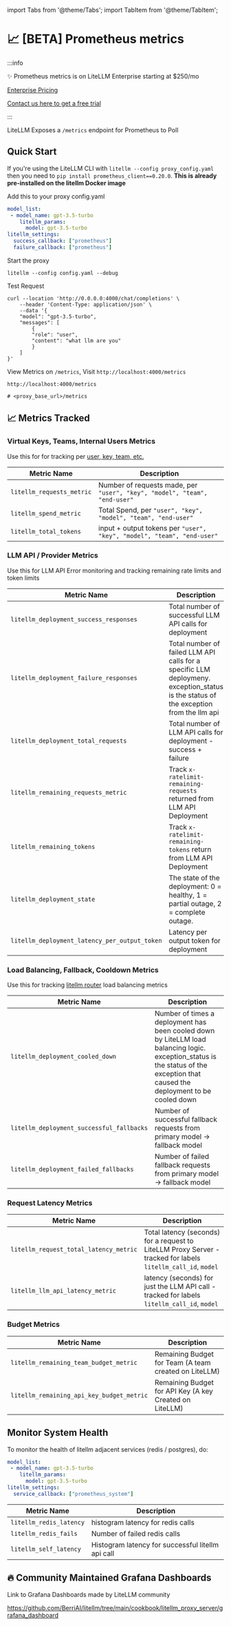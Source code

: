 import Tabs from '@theme/Tabs';
import TabItem from '@theme/TabItem';

# 📈 [BETA] Prometheus metrics

:::info

✨ Prometheus metrics is on LiteLLM Enterprise starting at $250/mo

[Enterprise Pricing](https://www.litellm.ai/#pricing)

[Contact us here to get a free trial](https://calendly.com/d/4mp-gd3-k5k/litellm-1-1-onboarding-chat)

:::

LiteLLM Exposes a `/metrics` endpoint for Prometheus to Poll

## Quick Start

If you're using the LiteLLM CLI with `litellm --config proxy_config.yaml` then you need to `pip install prometheus_client==0.20.0`. **This is already pre-installed on the litellm Docker image**

Add this to your proxy config.yaml 
```yaml
model_list:
 - model_name: gpt-3.5-turbo
    litellm_params:
      model: gpt-3.5-turbo
litellm_settings:
  success_callback: ["prometheus"]
  failure_callback: ["prometheus"]
```

Start the proxy
```shell
litellm --config config.yaml --debug
```

Test Request
```shell
curl --location 'http://0.0.0.0:4000/chat/completions' \
    --header 'Content-Type: application/json' \
    --data '{
    "model": "gpt-3.5-turbo",
    "messages": [
        {
        "role": "user",
        "content": "what llm are you"
        }
    ]
}'
```

View Metrics on `/metrics`, Visit `http://localhost:4000/metrics` 
```shell
http://localhost:4000/metrics

# <proxy_base_url>/metrics
```

## 📈 Metrics Tracked 

### Virtual Keys, Teams, Internal Users Metrics

Use this for for tracking per [user, key, team, etc.](virtual_keys)

| Metric Name          | Description                          |
|----------------------|--------------------------------------|
| `litellm_requests_metric`             | Number of requests made, per `"user", "key", "model", "team", "end-user"`          |
| `litellm_spend_metric`                | Total Spend, per `"user", "key", "model", "team", "end-user"`                 |
| `litellm_total_tokens`         | input + output tokens per `"user", "key", "model", "team", "end-user"`     |



### LLM API / Provider Metrics

Use this for LLM API Error monitoring and tracking remaining rate limits and token limits

| Metric Name          | Description                          |
|----------------------|--------------------------------------|
 `litellm_deployment_success_responses`              |  Total number of successful LLM API calls for deployment                               |
| `litellm_deployment_failure_responses`              | Total number of failed LLM API calls for a specific LLM deploymeny. exception_status is the status of the exception from the llm api                                   |
| `litellm_deployment_total_requests`                 | Total number of LLM API calls for deployment - success + failure                      |
| `litellm_remaining_requests_metric`             | Track `x-ratelimit-remaining-requests` returned from LLM API Deployment |
| `litellm_remaining_tokens`                | Track `x-ratelimit-remaining-tokens` return from LLM API Deployment |
| `litellm_deployment_state`             | The state of the deployment: 0 = healthy, 1 = partial outage, 2 = complete outage. |
| `litellm_deployment_latency_per_output_token`       | Latency per output token for deployment                                                          |

### Load Balancing, Fallback, Cooldown Metrics

Use this for tracking [litellm router](../routing) load balancing metrics

| Metric Name          | Description                          |
|----------------------|--------------------------------------|
| `litellm_deployment_cooled_down`             |  Number of times a deployment has been cooled down by LiteLLM load balancing logic. exception_status is the status of the exception that caused the deployment to be cooled down |
| `litellm_deployment_successful_fallbacks`           |  Number of successful fallback requests from primary model -> fallback model        |
| `litellm_deployment_failed_fallbacks`               | Number of failed fallback requests from primary model -> fallback model            |


### Request Latency Metrics 

| Metric Name          | Description                          |
|----------------------|--------------------------------------|
| `litellm_request_total_latency_metric`             | Total latency (seconds) for a request to LiteLLM Proxy Server - tracked for labels `litellm_call_id`, `model` |
| `litellm_llm_api_latency_metric`             | latency (seconds) for just the LLM API call - tracked for labels `litellm_call_id`, `model` |


### Budget Metrics
| Metric Name          | Description                          |
|----------------------|--------------------------------------|
| `litellm_remaining_team_budget_metric`             | Remaining Budget for Team (A team created on LiteLLM) |
| `litellm_remaining_api_key_budget_metric`                | Remaining Budget for API Key (A key Created on LiteLLM)|



## Monitor System Health

To monitor the health of litellm adjacent services (redis / postgres), do:

```yaml
model_list:
 - model_name: gpt-3.5-turbo
    litellm_params:
      model: gpt-3.5-turbo
litellm_settings:
  service_callback: ["prometheus_system"]
```

| Metric Name          | Description                          |
|----------------------|--------------------------------------|
| `litellm_redis_latency`         | histogram latency for redis calls     |
| `litellm_redis_fails`         | Number of failed redis calls    |
| `litellm_self_latency`         | Histogram latency for successful litellm api call    |

## 🔥 Community Maintained Grafana Dashboards 

Link to Grafana Dashboards made by LiteLLM community 

https://github.com/BerriAI/litellm/tree/main/cookbook/litellm_proxy_server/grafana_dashboard